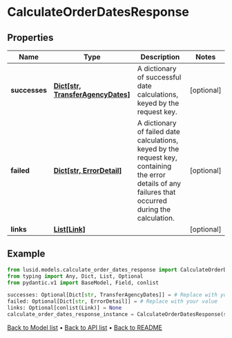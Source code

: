 # CalculateOrderDatesResponse

## Properties
Name | Type | Description | Notes
------------ | ------------- | ------------- | -------------
**successes** | [**Dict[str, TransferAgencyDates]**](TransferAgencyDates.md) | A dictionary of successful date calculations, keyed by the request key. | [optional] 
**failed** | [**Dict[str, ErrorDetail]**](ErrorDetail.md) | A dictionary of failed date calculations, keyed by the request key, containing the error details of any failures that occurred during the calculation. | [optional] 
**links** | [**List[Link]**](Link.md) |  | [optional] 
## Example

```python
from lusid.models.calculate_order_dates_response import CalculateOrderDatesResponse
from typing import Any, Dict, List, Optional
from pydantic.v1 import BaseModel, Field, conlist

successes: Optional[Dict[str, TransferAgencyDates]] = # Replace with your value
failed: Optional[Dict[str, ErrorDetail]] = # Replace with your value
links: Optional[conlist(Link)] = None
calculate_order_dates_response_instance = CalculateOrderDatesResponse(successes=successes, failed=failed, links=links)

```

[Back to Model list](../README.md#documentation-for-models) &#8226; [Back to API list](../README.md#documentation-for-api-endpoints) &#8226; [Back to README](../README.md)

